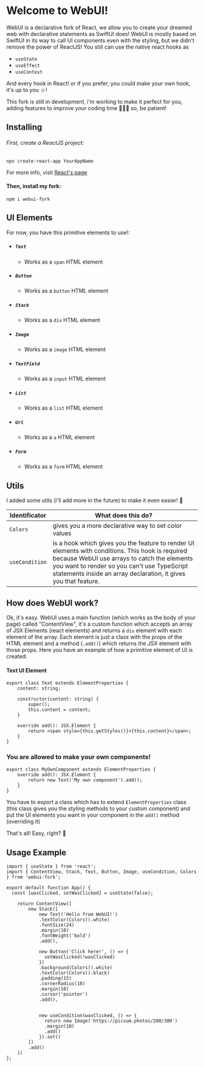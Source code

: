 # Welcome to WebUI!

WebUI is a declarative fork of React, we allow you to create your dreamed web with declarative statements as SwiftUI does! WebUI is mostly based on SwiftUI in its way to call UI components even with the styling, but we didn't remove the power of ReactJS! You still can use the native react hooks as 

- `useState`
- `useEffect`
- `useContext`

And every hook in React! or if you prefer, you could make your own hook, it's up to you ☺️!

This fork is still in development, i'm working to make it perfect for you, adding features to improve your coding time 👨🏻‍💻 so, be patient!

## Installing

###### First, create a ReactJS project:

```shell
npx create-react-app YourAppName
```

For more info, visit [React's page](https://react.dev/learn/creating-a-react-app)

#### Then, install my fork:

```shell
npm i webui-fork
```



## UI Elements

For now, you have this primitive elements to use!:

- ##### `Text` 

  - Works as a `span` HTML element

- ##### `Button` 

  - Works as a `button` HTML element

- ##### `Stack`

  - Works as a `div` HTML element

- ##### `Image`

  - Works as a `image` HTML element

- ##### `TextField` 

  - Works as a `input` HTML element

- ##### `List` 

  - Works as a `list` HTML element

- ##### `Url` 

  - Works as a `a` HTML element

- ##### `Form` 

  - Works as a `form` HTML element

## Utils

I added some utils (i'll add more in the future) to make it even easier! 🥳

| Identificator  | What does this do?                                           |
| -------------- | ------------------------------------------------------------ |
| `Colors`       | gives you a more declarative way to set color values         |
| `useCondition` | is a hook which gives you the feature to render UI elements with conditions. This hook is required because WebUI use arrays to catch the elements you want to render so you can't use TypeScript statements inside an array declaration, it gives you that feature. |

## How does WebUI work?

Ok, it's easy. WebUI uses a main function (which works as the body of your page) called "ContentView", it's a custom function which accepts an array of JSX Elements (react elements) and returns a `div` element with each element of the array. Each element is just a class with the props of the HTML element and a method (`.add()`) which returns the JSX element with those props. Here you have an example of how a primitive element of UI is created:

#### Text UI Element

```tsx
export class Text extends ElementProperties {
    content: string;

    constructor(content: string) {
        super();
        this.content = content;
    }

    override add(): JSX.Element {
        return <span style={this.getStyles()}>{this.content}</span>;
    }
}
```

### You are allowed to make your own components! 

```tsx
export class MyOwnComponent extends ElementProperties {
    override add(): JSX.Element {
        return new Text('My own component').add();
    }
}
```

You have to export a class which has to extend `ElementProperties` class (this class gives you the styling methods to your custom component) and put the UI elements you want in your component in the `add()` method (overriding it)



That's all! Easy, right? 🎉



## Usage Example



```tsx
import { useState } from 'react';
import { ContentView, Stack, Text, Button, Image, useCondition, Colors } from 'webui-fork';

export default function App() { 
  const [wasClicked, setWasClicked] = useState(false);

    return ContentView([
        new Stack([
            new Text('Hello from WebUI!')
            .textColor(Colors().white)
            .fontSize(24)
            .margin(10)
            .fontWeight('bold')
            .add(),

            new Button('Click here!', () => {
              setWasClicked(!wasClicked)
            })
            .background(Colors().white)
            .textColor(Colors().black)
            .padding(15)
            .cornerRadius(10)
            .margin(10)
            .cursor('pointer')
            .add(),


            new useCondition(wasClicked, () => {
              return new Image('https://picsum.photos/200/300')
              .margin(10)
              .add()
            }).set()
        ])
        .add()
    ])
};
```

